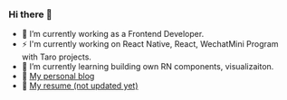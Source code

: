 ### Hi there 👋

<!--
**dev-hbc/dev-hbc** is a ✨ _special_ ✨ repository because its `README.md` (this file) appears on your GitHub profile.

Here are some ideas to get you started:

- 🔭 I’m currently working on ...
- 🌱 I’m currently learning ...
- 👯 I’m looking to collaborate on ...
- 🤔 I’m looking for help with ...
- 💬 Ask me about ...
- 📫 How to reach me: ...
- 😄 Pronouns: ...
- ⚡ Fun fact: ...
- 
-->

- 🔭 I’m currently working as a Frontend Developer.
- ⚡ I'm currently working on React Native, React, WechatMini Program with Taro projects.
- 🌱 I’m currently learning building own RN components, visualizaiton.
- 💬 [My personal blog](https://dev-hbc.github.io/blog-vue-press-dev-hbc)
- 💬 [My resume (not updated yet)](https://dev-hbc.github.io/react-resume)
